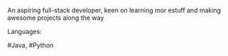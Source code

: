 An aspiring full-stack developer, keen on learning mor estuff and making awesome projects along the way

Languages:

#Java, #Python
